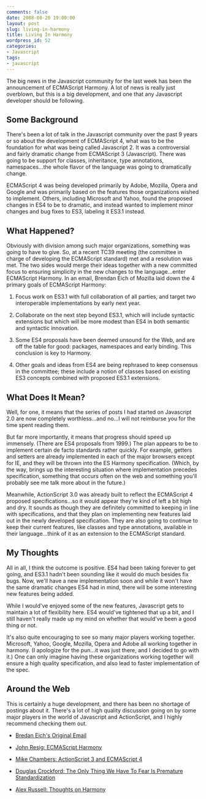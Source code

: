 ```yaml
---
comments: false
date: 2008-08-20 19:00:00
layout: post
slug: living-in-harmony
title: Living In Harmony
wordpress_id: 52
categories:
- Javascript
tags:
- javascript
---
```


The big news in the Javascript community for the last week has been the announcement of ECMAScript Harmony. A lot of news is really just overblown, but this is a big development, and one that any Javascript developer should be following.


## Some Background


There's been a lot of talk in the Javascript community over the past 9 years or so about the development of ECMAScript 4, what was to be the foundation for what was being called Javascript 2. It was a controversial and fairly dramatic change from ECMAScript 3 (Javascript). There was going to be support for classes, inheritance, type annotations, namespaces...the whole flavor of the language was going to dramatically change.

ECMAScript 4 was being developed primarily by Adobe, Mozilla, Opera and Google and was primarily based on the features those organizations wished to implement. Others, including Microsoft and Yahoo, found the proposed changes in ES4 to be to dramatic, and instead wanted to implement minor changes and bug fixes to ES3, labeling it ES3.1 instead.


## What Happened?


Obviously with division among such major organizations, something was going to have to give. So, at a recent TC39 meeting (the committee in charge of developing the ECMAScript standard) met and a resolution was met. The two sides would merge their ideas together with a new committed focus to ensuring simplicity in the new changes to the language...enter ECMAScript Harmony. In an email, Brendan Eich of Mozilla laid down the 4 primary goals of ECMAScript Harmony:



	
  1. Focus work on ES3.1 with full collaboration of all parties, and target two interoperable implementations by early next year.

	
  2. Collaborate on the next step beyond ES3.1, which will include syntactic extensions but which will be more modest than ES4 in both semantic and syntactic innovation.

	
  3. Some ES4 proposals have been deemed unsound for the Web, and are off the table for good: packages, namespaces and early binding. This conclusion is key to Harmony.

	
  4. Other goals and ideas from ES4 are being rephrased to keep consensus in the committee; these include a notion of classes based on existing ES3 concepts combined with proposed ES3.1 extensions.




## What Does It Mean?


Well, for one, it means that the series of posts I had started on Javascript 2.0 are now completely worthless...and no...I will not reimburse you for the time spent reading them.

But far more importantly, it means that progress should speed up immensely. (There are ES4 proposals from 1999.) The plan appears to be to implement certain de facto standards rather quickly. For example, getters and setters are already implemented in each of the major browsers except for IE, and they will be thrown into the ES Harmony specification. (Which, by the way, brings up the interesting situation where implementation precedes specification, something that occurs often on the web and something you'll probably see me talk more about in the future.)

Meanwhile, ActionScript 3.0 was already built to reflect the ECMAScript 4 proposed specifications...so it would appear they're kind of left a bit high and dry. It sounds as though they are definitely committed to keeping in line with specifications, and that they plan on implementing new features laid out in the newly developed specification. They are also going to continue to keep their current features, like classes and type annotations, available in their language...think of it as an extension to the ECMAScript standard.


## My Thoughts


All in all, I think the outcome is positive. ES4 had been taking forever to get going, and ES3.1 hadn't been sounding like it would do much besides fix bugs. Now, we'll have a new implementation soon and while it won't have the same dramatic changes ES4 had in mind, there will be some interesting new features being added.

While I would've enjoyed some of the new features, Javascript gets to maintain a lot of flexibility here. ES4 would've tightened that up a bit, and I still haven't really made up my mind on whether that would've been a good thing or not.

It's also quite encouraging to see so many major players working together. Microsoft, Yahoo, Google, Mozilla, Opera and Adobe all working together in harmony. (I apologize for the pun...it was just there, and I decided to go with it.) One can only imagine having these organizations working together will ensure a high quality specification, and also lead to faster implementation of the spec.


## Around the Web


This is certainly a huge development, and there has been no shortage of postings about it. There's a lot of high quality discussion going on by some major players in the world of Javascript and ActionScript, and I highly recommend checking them out.



	
  * [Bredan Eich's Original Email](https://mail.mozilla.org/pipermail/es-discuss/2008-August/003400.html)

	
  * [John Resig: ECMAScript Harmony](http://ejohn.org/blog/ecmascript-harmony/)

	
  * [Mike Chambers: ActionScript 3 and ECMAScript 4](http://www.mikechambers.com/blog/2008/08/14/actionscript-3-and-ecmascript-4/)

	
  * [Douglas Crockford: The Only Thing We Have To Fear Is Premature Standardization](http://yuiblog.com/blog/2008/08/14/premature-standardization/)

	
  * [Alex Russell: Thoughts on Harmony](http://alex.dojotoolkit.org/2008/08/thoughts-on-harmony/)


